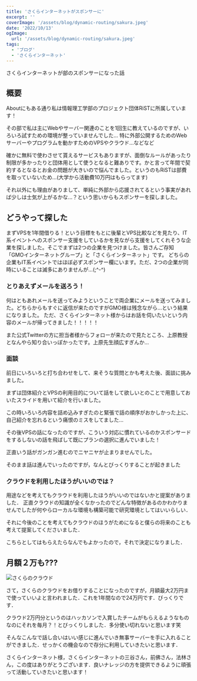```yaml
---
title: 'さくらインターネットがスポンサーに'
excerpt: ''
coverImage: '/assets/blog/dynamic-routing/sakura.jpeg'
date: '2022/10/13'
ogImage:
  url: '/assets/blog/dynamic-routing/sakura.jpeg'
tags: 
  - 'ブログ'
  - 'さくらインターネット'
---
```

さくらインターネットが部のスポンサーになった話

## 概要

Aboutにもある通り私は情報理工学部のプロジェクト団体RiSTに所属しています！

その部で私は主にWebやサーバー関連のことを1回生に教えているのですが、いろいろ試すための環境が整っていませんでした… 特に外部公開するためのWebサーバーやプログラムを動かすためのVPSやクラウド…などなど

確かに無料で使わさせて貰えるサービスもありますが、面倒なルールがあったり制限が多かったりと団体用として使うとなると難ありです。かと言って年間で契約するとなるとお金の問題が大きいので悩んでました。というのもRiSTは部費を取っていないため...(大学から活動費10万円はもらってます)

それ以外にも理由がありまして、単純に外部から応援されてるという事実があれば少しは士気が上がるかな…？という思いからもスポンサーを探しました。

## どうやって探した

まずVPSを1年間借りる！という目標をもとに後輩とVPS比較などを見たり、IT系イベントへのスポンサー支援をしているかを見ながら支援をしてくれそうな企業を探しました。そこでまずは2つの企業を見つけました。皆さんご存知「GMOインターネットグループ」と「さくらインターネット」です。
どちらの企業もIT系イベントではほぼ必ずスポンサー欄にいます。ただ、2つの企業が同時にいることは滅多にありませんが…(;^-^)

### とりあえずメールを送ろう！

何はともあれメールを送ってみようということで両企業にメールを送ってみました。どちらからもすぐに返信が来たのですがGMO様は残念ながら…という結果になりました。
ただ、さくらインターネット様からはお話を伺いたいという内容のメールが帰ってきました！！！！！

また公式Twitterの方に担当者様からフォローが来たので見たところ、上原教授となんやら知り合いっぽかったです。上原先生顔広すぎんか…

### 面談

前日にいろいろと打ち合わせをして、来そうな質問とかも考えた後、面談に挑みました。

まずは団体紹介とVPSの利用目的について話をして欲しいとのことで用意しておいたスライドを用いて紹介を行いました。

この時いろいろ内容を詰め込みすぎたのと緊張で話の順序がおかしかった上に、自己紹介を忘れるという痛恨のミスをしてました…

その後VPSの話になったのですが、こういう対応に慣れているのかスポンサードをするしないの話を飛ばして既にプランの選択に進んでいました！ 

正直いう話がガンガン進むのでニヤニヤが止まりませんでした。

そのまま話は進んでいったのですが，なんとびっくりすることが起きました

### クラウドを利用したほうがいいのでは？

用途などを考えてもクラウドを利用したほうがいいのではないかと提案がありました．
正直クラウドの知識が全くなかったのでどんな特徴があるのかわかりませんでしたが何やらローカルな環境も構築可能で研究環境としてはいいらしい．

それに今後のことを考えてもクラウドのほうがためになると僕らの将来のことも考えて提案してくださいました．

こちらとしてはもらえたらなんでもよかったので，それで決定になりました．

## 月額２万も???

![さくらのクラウド](https://www.sakura.ad.jp/information/wp-content/uploads/2017/10/cloud_logo.png)

さて，さくらのクラウドをお借りすることになったのですが，月額最大2万円まで使っていいよと言われました．これを1年間なので24万円です．びっくりです．

クラウド2万円分というのはハッカソンで入賞したチームがもらえるようなものなのにそれを毎月？！とびっくりしました．多分使い切れないと思います笑

そんなこんなで話し合いはいい感じに進んでいき無事サーバーを手に入れることができました．せっかくの機会なので存分に利用していきたいと思います．

さくらインターネット様，さくらインターネットの三谷さん，前佛さん，法林さん，この度はありがとうございます．良いナレッジの方を提供できるように頑張って活動していきたいと思います！



